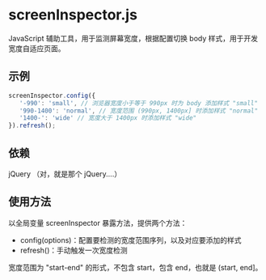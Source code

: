 screenInspector.js
==================

JavaScript 辅助工具，用于监测屏幕宽度，根据配置切换 body 样式，用于开发宽度自适应页面。

示例
----

```javascript
screenInspector.config({
   '-990': 'small', // 浏览器宽度小于等于 990px 时为 body 添加样式 "small"
   '990-1400': 'normal', // 宽度范围 (990px, 1400px] 时添加样式 "normal"
   '1400-': 'wide' // 宽度大于 1400px 时添加样式 "wide"
}).refresh();
```

依赖
----

jQuery （对，就是那个 jQuery....）

使用方法
--------

以全局变量 screenInspector 暴露方法，提供两个方法：

-  config(options)：配置要检测的宽度范围序列，以及对应要添加的样式
-  refresh()：手动触发一次宽度检测

宽度范围为 "start-end" 的形式，不包含 start，包含 end，也就是 (start, end]。
